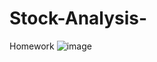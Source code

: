 # Stock-Analysis-
Homework
![image](https://user-images.githubusercontent.com/100006583/160307491-39f52707-2189-4dba-b66d-01320e07a241.png)

